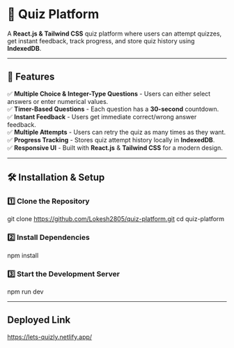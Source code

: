 # 🎯 Quiz Platform

A **React.js & Tailwind CSS** quiz platform where users can attempt quizzes, get instant feedback, track progress, and store quiz history using **IndexedDB**.  

---

## 🚀 Features

✅ **Multiple Choice & Integer-Type Questions** - Users can either select answers or enter numerical values.  
✅ **Timer-Based Questions** - Each question has a **30-second** countdown.  
✅ **Instant Feedback** - Users get immediate correct/wrong answer feedback.  
✅ **Multiple Attempts** - Users can retry the quiz as many times as they want.  
✅ **Progress Tracking** - Stores quiz attempt history locally in **IndexedDB**.  
✅ **Responsive UI** - Built with **React.js** & **Tailwind CSS** for a modern design.  

---

## 🛠️ Installation & Setup  

### **1️⃣ Clone the Repository**

git clone https://github.com/Lokesh2805/quiz-platform.git
cd quiz-platform


### **2️⃣ Install Dependencies**
npm install

### **3️⃣ Start the Development Server**
npm run dev

---
## Deployed Link  
https://lets-quizly.netlify.app/

